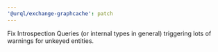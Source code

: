 ```yaml
---
'@urql/exchange-graphcache': patch
---
```


Fix Introspection Queries (or internal types in general) triggering lots of warnings for unkeyed entities.
